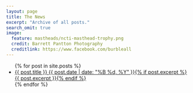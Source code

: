 ```yaml
---
layout: page
title: The News
excerpt: "Archive of all posts."
search_omit: true
image:
  feature: mastheads/ncti-masthead-trophy.png
  credit: Barrett Pantton Photography
  creditlink: https://www.facebook.com/burbleall
---
```


<ul class="post-list">
{% for post in site.posts %} 
  <li><article><a href="{{ site.url }}{{ post.url }}">{{ post.title }} <span class="entry-date"><time datetime="{{ post.date | date_to_xmlschema }}">{{ post.date | date: "%B %d, %Y" }}</time></span>{% if post.excerpt %} <span class="excerpt">{{ post.excerpt }}</span>{% endif %}</a></article></li>
{% endfor %}
</ul>
